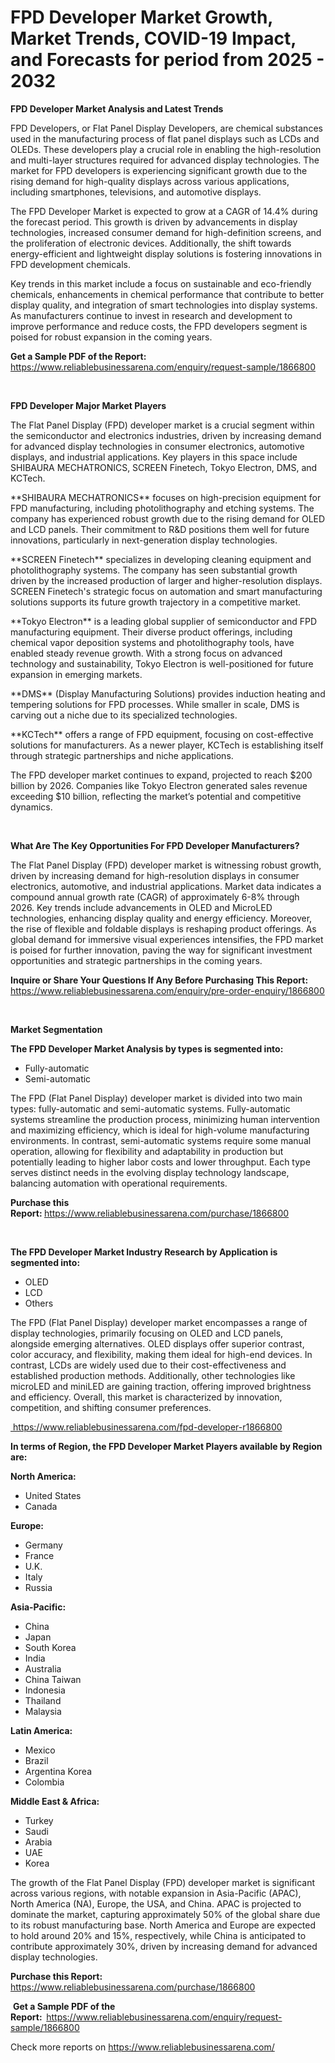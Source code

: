 <p><h1>FPD Developer Market Growth, Market Trends, COVID-19 Impact, and Forecasts for period from 2025 - 2032</h1></p><p><strong>FPD Developer Market Analysis and Latest Trends</strong></p>
<p><p>FPD Developers, or Flat Panel Display Developers, are chemical substances used in the manufacturing process of flat panel displays such as LCDs and OLEDs. These developers play a crucial role in enabling the high-resolution and multi-layer structures required for advanced display technologies. The market for FPD developers is experiencing significant growth due to the rising demand for high-quality displays across various applications, including smartphones, televisions, and automotive displays.</p><p>The FPD Developer Market is expected to grow at a CAGR of 14.4% during the forecast period. This growth is driven by advancements in display technologies, increased consumer demand for high-definition screens, and the proliferation of electronic devices. Additionally, the shift towards energy-efficient and lightweight display solutions is fostering innovations in FPD development chemicals.</p><p>Key trends in this market include a focus on sustainable and eco-friendly chemicals, enhancements in chemical performance that contribute to better display quality, and integration of smart technologies into display systems. As manufacturers continue to invest in research and development to improve performance and reduce costs, the FPD developers segment is poised for robust expansion in the coming years.</p></p>
<p><strong>Get a Sample PDF of the Report:&nbsp;</strong> <a href="https://www.reliablebusinessarena.com/enquiry/request-sample/1866800?utm_campaign=2452&utm_medium=2&utm_source=Github&utm_content=ia&utm_term=28022025&utm_id=fpd-developer">https://www.reliablebusinessarena.com/enquiry/request-sample/1866800</a></p>
<p>&nbsp;</p>
<p><strong>FPD Developer Major Market Players</strong></p>
<p><p>The Flat Panel Display (FPD) developer market is a crucial segment within the semiconductor and electronics industries, driven by increasing demand for advanced display technologies in consumer electronics, automotive displays, and industrial applications. Key players in this space include SHIBAURA MECHATRONICS, SCREEN Finetech, Tokyo Electron, DMS, and KCTech.</p><p>**SHIBAURA MECHATRONICS** focuses on high-precision equipment for FPD manufacturing, including photolithography and etching systems. The company has experienced robust growth due to the rising demand for OLED and LCD panels. Their commitment to R&D positions them well for future innovations, particularly in next-generation display technologies.</p><p>**SCREEN Finetech** specializes in developing cleaning equipment and photolithography systems. The company has seen substantial growth driven by the increased production of larger and higher-resolution displays. SCREEN Finetech's strategic focus on automation and smart manufacturing solutions supports its future growth trajectory in a competitive market.</p><p>**Tokyo Electron** is a leading global supplier of semiconductor and FPD manufacturing equipment. Their diverse product offerings, including chemical vapor deposition systems and photolithography tools, have enabled steady revenue growth. With a strong focus on advanced technology and sustainability, Tokyo Electron is well-positioned for future expansion in emerging markets.</p><p>**DMS** (Display Manufacturing Solutions) provides induction heating and tempering solutions for FPD processes. While smaller in scale, DMS is carving out a niche due to its specialized technologies. </p><p>**KCTech** offers a range of FPD equipment, focusing on cost-effective solutions for manufacturers. As a newer player, KCTech is establishing itself through strategic partnerships and niche applications.</p><p>The FPD developer market continues to expand, projected to reach $200 billion by 2026. Companies like Tokyo Electron generated sales revenue exceeding $10 billion, reflecting the market’s potential and competitive dynamics.</p></p>
<p>&nbsp;</p>
<p><strong>What Are The Key Opportunities For FPD Developer Manufacturers?</strong></p>
<p><p>The Flat Panel Display (FPD) developer market is witnessing robust growth, driven by increasing demand for high-resolution displays in consumer electronics, automotive, and industrial applications. Market data indicates a compound annual growth rate (CAGR) of approximately 6-8% through 2026. Key trends include advancements in OLED and MicroLED technologies, enhancing display quality and energy efficiency. Moreover, the rise of flexible and foldable displays is reshaping product offerings. As global demand for immersive visual experiences intensifies, the FPD market is poised for further innovation, paving the way for significant investment opportunities and strategic partnerships in the coming years.</p></p>
<p><strong>Inquire or Share Your Questions If Any Before Purchasing This Report:</strong> <a href="https://www.reliablebusinessarena.com/enquiry/pre-order-enquiry/1866800?utm_campaign=2452&utm_medium=2&utm_source=Github&utm_content=ia&utm_term=28022025&utm_id=fpd-developer">https://www.reliablebusinessarena.com/enquiry/pre-order-enquiry/1866800</a></p>
<p>&nbsp;</p>
<p><strong>Market Segmentation</strong></p>
<p><strong>The FPD Developer Market Analysis by types is segmented into:</strong></p>
<p><ul><li>Fully-automatic</li><li>Semi-automatic</li></ul></p>
<p><p>The FPD (Flat Panel Display) developer market is divided into two main types: fully-automatic and semi-automatic systems. Fully-automatic systems streamline the production process, minimizing human intervention and maximizing efficiency, which is ideal for high-volume manufacturing environments. In contrast, semi-automatic systems require some manual operation, allowing for flexibility and adaptability in production but potentially leading to higher labor costs and lower throughput. Each type serves distinct needs in the evolving display technology landscape, balancing automation with operational requirements.</p></p>
<p><strong>Purchase this Report:&nbsp;</strong><a href="https://www.reliablebusinessarena.com/purchase/1866800?utm_campaign=2452&utm_medium=2&utm_source=Github&utm_content=ia&utm_term=28022025&utm_id=fpd-developer">https://www.reliablebusinessarena.com/purchase/1866800</a></p>
<p>&nbsp;</p>
<p><strong>The FPD Developer Market Industry Research by Application is segmented into:</strong></p>
<p><ul><li>OLED</li><li>LCD</li><li>Others</li></ul></p>
<p><p>The FPD (Flat Panel Display) developer market encompasses a range of display technologies, primarily focusing on OLED and LCD panels, alongside emerging alternatives. OLED displays offer superior contrast, color accuracy, and flexibility, making them ideal for high-end devices. In contrast, LCDs are widely used due to their cost-effectiveness and established production methods. Additionally, other technologies like microLED and miniLED are gaining traction, offering improved brightness and efficiency. Overall, this market is characterized by innovation, competition, and shifting consumer preferences.</p></p>
<p><a href="https://www.reliablebusinessarena.com/fpd-developer-r1866800?utm_campaign=2452&utm_medium=2&utm_source=Github&utm_content=ia&utm_term=28022025&utm_id=fpd-developer">&nbsp;https://www.reliablebusinessarena.com/fpd-developer-r1866800</a></p>
<p><strong>In terms of Region, the FPD Developer Market Players available by Region are:</strong></p>
<p>
    <p> <strong> North America: </strong>
        <ul>
            <li>United States</li>
            <li>Canada</li>
        </ul>
        </p> 
    <p> <strong> Europe: </strong>
        <ul>
            <li>Germany</li>
            <li>France</li>
            <li>U.K.</li>
            <li>Italy</li>
            <li>Russia</li>
        </ul>
        </p> 
    <p> <strong> Asia-Pacific: </strong>
        <ul>
            <li>China</li>
            <li>Japan</li>
            <li>South Korea</li>
            <li>India</li>
            <li>Australia</li>
            <li>China Taiwan</li>
            <li>Indonesia</li>
            <li>Thailand</li>
            <li>Malaysia</li>
        </ul>
        </p> 
    <p> <strong> Latin America: </strong>
        <ul>
            <li>Mexico</li>
            <li>Brazil</li>
            <li>Argentina Korea</li>
            <li>Colombia</li>
        </ul>
        </p> 
    <p> <strong> Middle East & Africa: </strong>
        <ul>
            <li>Turkey</li>
            <li>Saudi</li>
            <li>Arabia</li>
            <li>UAE</li>
            <li>Korea</li>
        </ul>
    </p>
    </p>
<p><p>The growth of the Flat Panel Display (FPD) developer market is significant across various regions, with notable expansion in Asia-Pacific (APAC), North America (NA), Europe, the USA, and China. APAC is projected to dominate the market, capturing approximately 50% of the global share due to its robust manufacturing base. North America and Europe are expected to hold around 20% and 15%, respectively, while China is anticipated to contribute approximately 30%, driven by increasing demand for advanced display technologies.</p></p>
<p><strong>Purchase this Report: </strong><a href="https://www.reliablebusinessarena.com/purchase/1866800?utm_campaign=2452&utm_medium=2&utm_source=Github&utm_content=ia&utm_term=28022025&utm_id=fpd-developer">https://www.reliablebusinessarena.com/purchase/1866800</a></p>
<p>&nbsp;<strong>Get a Sample PDF of the Report:&nbsp;&nbsp;</strong><a href="https://www.reliablebusinessarena.com/enquiry/request-sample/1866800?utm_campaign=2452&utm_medium=2&utm_source=Github&utm_content=ia&utm_term=28022025&utm_id=fpd-developer">https://www.reliablebusinessarena.com/enquiry/request-sample/1866800</a></p>
<p><strong></strong></p>
<p>Check more reports on <a href="https://www.reliablebusinessarena.com/?utm_campaign=2452&utm_medium=2&utm_source=Github&utm_content=ia&utm_term=28022025&utm_id=fpd-developer">https://www.reliablebusinessarena.com/</a></p>